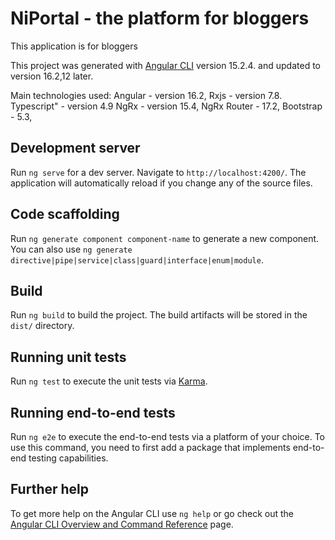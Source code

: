 # NiPortal - the platform for bloggers
This application is for bloggers  

This project was generated with [Angular CLI](https://github.com/angular/angular-cli) version 15.2.4. and updated to  version 16.2,12 later.

Main technologies used:
Angular - version 16.2,
Rxjs - version 7.8.
Typescript" - version 4.9
NgRx - version 15.4,
NgRx Router - 17.2,
Bootstrap - 5.3,

## Development server

Run `ng serve` for a dev server. Navigate to `http://localhost:4200/`. The application will automatically reload if you change any of the source files.

## Code scaffolding

Run `ng generate component component-name` to generate a new component. You can also use `ng generate directive|pipe|service|class|guard|interface|enum|module`.

## Build

Run `ng build` to build the project. The build artifacts will be stored in the `dist/` directory.

## Running unit tests

Run `ng test` to execute the unit tests via [Karma](https://karma-runner.github.io).

## Running end-to-end tests

Run `ng e2e` to execute the end-to-end tests via a platform of your choice. To use this command, you need to first add a package that implements end-to-end testing capabilities.

## Further help

To get more help on the Angular CLI use `ng help` or go check out the [Angular CLI Overview and Command Reference](https://angular.io/cli) page.

